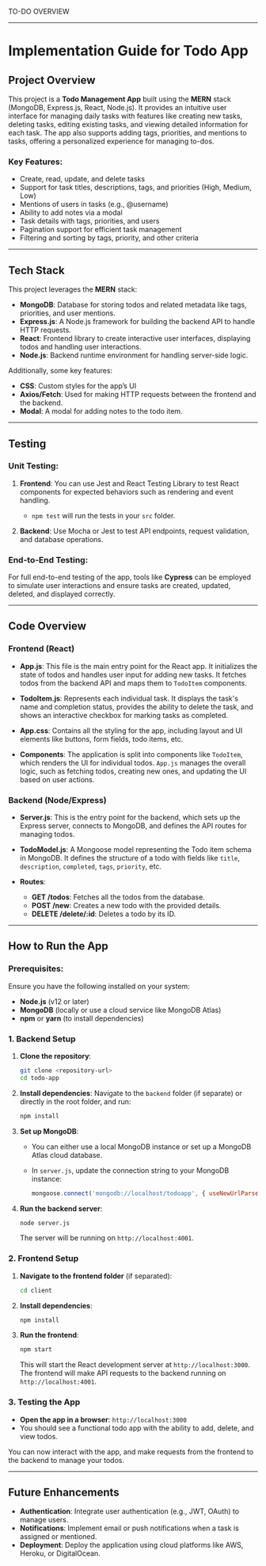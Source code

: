 TO-DO OVERVIEW

---

# Implementation Guide for Todo App

## Project Overview

This project is a **Todo Management App** built using the **MERN** stack (MongoDB, Express.js, React, Node.js). It provides an intuitive user interface for managing daily tasks with features like creating new tasks, deleting tasks, editing existing tasks, and viewing detailed information for each task. The app also supports adding tags, priorities, and mentions to tasks, offering a personalized experience for managing to-dos.

### Key Features:

* Create, read, update, and delete tasks
* Support for task titles, descriptions, tags, and priorities (High, Medium, Low)
* Mentions of users in tasks (e.g., @username)
* Ability to add notes via a modal
* Task details with tags, priorities, and users
* Pagination support for efficient task management
* Filtering and sorting by tags, priority, and other criteria

---

## Tech Stack

This project leverages the **MERN** stack:

* **MongoDB**: Database for storing todos and related metadata like tags, priorities, and user mentions.
* **Express.js**: A Node.js framework for building the backend API to handle HTTP requests.
* **React**: Frontend library to create interactive user interfaces, displaying todos and handling user interactions.
* **Node.js**: Backend runtime environment for handling server-side logic.

Additionally, some key features:

* **CSS**: Custom styles for the app’s UI
* **Axios/Fetch**: Used for making HTTP requests between the frontend and the backend.
* **Modal**: A modal for adding notes to the todo item.

---

## Testing

### Unit Testing:

1. **Frontend**: You can use Jest and React Testing Library to test React components for expected behaviors such as rendering and event handling.

   * `npm test` will run the tests in your `src` folder.
2. **Backend**: Use Mocha or Jest to test API endpoints, request validation, and database operations.

### End-to-End Testing:

For full end-to-end testing of the app, tools like **Cypress** can be employed to simulate user interactions and ensure tasks are created, updated, deleted, and displayed correctly.

---

## Code Overview

### **Frontend (React)**

* **App.js**: This file is the main entry point for the React app. It initializes the state of todos and handles user input for adding new tasks. It fetches todos from the backend API and maps them to `TodoItem` components.

* **TodoItem.js**: Represents each individual task. It displays the task's name and completion status, provides the ability to delete the task, and shows an interactive checkbox for marking tasks as completed.

* **App.css**: Contains all the styling for the app, including layout and UI elements like buttons, form fields, todo items, etc.

* **Components**: The application is split into components like `TodoItem`, which renders the UI for individual todos. `App.js` manages the overall logic, such as fetching todos, creating new ones, and updating the UI based on user actions.

### **Backend (Node/Express)**

* **Server.js**: This is the entry point for the backend, which sets up the Express server, connects to MongoDB, and defines the API routes for managing todos.

* **TodoModel.js**: A Mongoose model representing the Todo item schema in MongoDB. It defines the structure of a todo with fields like `title`, `description`, `completed`, `tags`, `priority`, etc.

* **Routes**:

  * **GET /todos**: Fetches all the todos from the database.
  * **POST /new**: Creates a new todo with the provided details.
  * **DELETE /delete/\:id**: Deletes a todo by its ID.

---

## How to Run the App

### Prerequisites:

Ensure you have the following installed on your system:

* **Node.js** (v12 or later)
* **MongoDB** (locally or use a cloud service like MongoDB Atlas)
* **npm** or **yarn** (to install dependencies)

### 1. Backend Setup

1. **Clone the repository**:

   ```bash
   git clone <repository-url>
   cd todo-app
   ```

2. **Install dependencies**:
   Navigate to the `backend` folder (if separate) or directly in the root folder, and run:

   ```bash
   npm install
   ```

3. **Set up MongoDB**:

   * You can either use a local MongoDB instance or set up a MongoDB Atlas cloud database.
   * In `server.js`, update the connection string to your MongoDB instance:

     ```js
     mongoose.connect('mongodb://localhost/todoapp', { useNewUrlParser: true, useUnifiedTopology: true });
     ```

4. **Run the backend server**:

   ```bash
   node server.js
   ```

   The server will be running on `http://localhost:4001`.

### 2. Frontend Setup

1. **Navigate to the frontend folder** (if separated):

   ```bash
   cd client
   ```

2. **Install dependencies**:

   ```bash
   npm install
   ```

3. **Run the frontend**:

   ```bash
   npm start
   ```

   This will start the React development server at `http://localhost:3000`. The frontend will make API requests to the backend running on `http://localhost:4001`.

### 3. Testing the App

* **Open the app in a browser**: `http://localhost:3000`
* You should see a functional todo app with the ability to add, delete, and view todos.

You can now interact with the app, and make requests from the frontend to the backend to manage your todos.

---

## Future Enhancements

* **Authentication**: Integrate user authentication (e.g., JWT, OAuth) to manage users.
* **Notifications**: Implement email or push notifications when a task is assigned or mentioned.
* **Deployment**: Deploy the application using cloud platforms like AWS, Heroku, or DigitalOcean.

